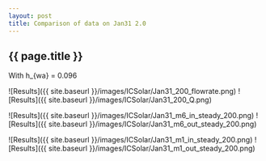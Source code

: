 ```yaml
---
layout: post
title: Comparison of data on Jan31 2.0
---
```

{{ page.title }}
-----------------
With h_{wa} = 0.096

![Results]({{ site.baseurl }}/images/ICSolar/Jan31_200_flowrate.png) ![Results]({{ site.baseurl }}/images/ICSolar/Jan31_200_Q.png)

![Results]({{ site.baseurl }}/images/ICSolar/Jan31_m6_in_steady_200.png) ![Results]({{ site.baseurl }}/images/ICSolar/Jan31_m6_out_steady_200.png)

![Results]({{ site.baseurl }}/images/ICSolar/Jan31_m1_in_steady_200.png) ![Results]({{ site.baseurl }}/images/ICSolar/Jan31_m1_out_steady_200.png)

